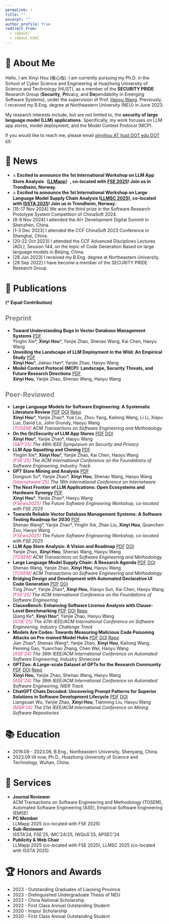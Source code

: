 ```yaml
---
permalink: /
title: ""
excerpt: ""
author_profile: true
redirect_from: 
  - /about/
  - /about.html
---
```


<span class='anchor' id='about-me'></span>
# 🍦 About Me

Hello, I am Xinyi Hou (侯心怡). I am currently pursuing my Ph.D. in the School of Cyber Science and Engineering at Huazhong University of Science and Technology (HUST), as a member of the **SECURITY PRIDE** Research Group (**Security**, **Pri**vacy, and **De**pendability in Emerging Software Systems), under the supervision of Prof. [Haoyu Wang](https://howiepku.github.io/). Previously, I received my B.Eng. degree at Northeastern University (NEU) in June 2023. 

My research interests include, but are not limited to, the **security of large language model (LLM) applications**. Specifically, my work focuses on LLM app stores, model deployment, and the Model Context Protocol (MCP).

If you would like to reach me, please email [xinyihou AT hust DOT edu DOT cn](xinyihou@hust.edu.cn).

# 🌷 News

- 🔝 **Excited to announce the 1st International Workshop on LLM App Store Analysis（[LLMapp](https://llmappworkshop.github.io/)）, co-located with [FSE 2025](https://conf.researchr.org/home/fse-2025)! Join us in Trondheim, Norway.**
- 🔝 **Excited to announce the 1st International Workshop on Large Language Model Supply Chain Analysis ([LLMSC 2025](https://llmsc.github.io/)), co-located with [ISSTA 2025](https://conf.researchr.org/home/issta-2025)! Join us in Trondheim, Norway.**
- [15-17 Nov 2024] We won the third prize in the Software Research Prototype System Competition of ChinaSoft 2024.
- [8-9 Nov 2024] I attended the AI+ Development Digital Summit in Shenzhen, China.
- [1-3 Dec 2023] I attended the CCF ChinaSoft 2023 Conference in Shanghai, China.
- [20-22 Oct 2023] I attended the CCF Advanced Disciplines Lectures (ADL), Session 144, on the topic of Code Generation Based on large language models in Beijing, China.
- [28 Jun 2023] I received my B.Eng. degree at Northeastern University. 
- [28 Sep 2022] I have become a member of the SECURITY PRIDE Research Group.

# 📜 Publications 

**(\* Equal Contribution)**

## <span style="color:grey">Preprint</span> 

* **Toward Understanding Bugs in Vector Database Management Systems** [<span class="pdf">PDF</span>](https://xinyi-hou.github.io/files/xie2025toward.pdf)
    <br>Yinglin Xie\*, **Xinyi Hou**\*, Yanjie Zhao, Shenao Wang, Kai Chen, Haoyu Wang
* **Unveiling the Landscape of LLM Deployment in the Wild: An Empirical Study** [<span class="pdf">PDF</span>](https://xinyi-hou.github.io/files/hou2025unveiling.pdf)
    <br>**Xinyi Hou**\*, Jiahao Han\*, Yanjie Zhao, Haoyu Wang 
* **Model Context Protocol (MCP): Landscape, Security Threats, and Future Research Directions** [<span class="pdf">PDF</span>](https://xinyi-hou.github.io/files/hou2025mcp.pdf)
    <br>**Xinyi Hou**, Yanjie Zhao, Shenao Wang, Haoyu Wang 

## <span style="color:grey">Peer-Reviewed</span>

* **Large Language Models for Software Engineering: A Systematic Literature Review** [<span class="pdf">PDF</span>](https://xinyi-hou.github.io/files/hou2024large.pdf) [<span class="doi">DOI</span>](https://dl.acm.org/doi/10.1145/3695988) [<span class="repo">Repo</span>](https://github.com/xinyi-hou/LLM4SE_SLR)
  <br>**Xinyi Hou**\*, Yanjie Zhao\*, Yue Liu, Zhou Yang, Kailong Wang, Li Li, Xiapu Luo, David Lo, John Grundy, Haoyu Wang
  <br>*<span style="color:#cd3278">\[TOSEM\]</span> ACM Transactions on Software Engineering and Methodology* 
* **On the (In)Security of LLM App Stores** [<span class="pdf">PDF</span>](https://xinyi-hou.github.io/files/hou2025insecurity.pdf) [<span class="doi">DOI</span>](https://www.computer.org/csdl/proceedings-article/sp/2025/223600a298/26hiTDjKxoc)
    <br>**Xinyi Hou**\*, Yanjie Zhao\*, Haoyu Wang
    <br>*<span style="color:#cd3278">\[S&P'25\]</span> The 46th IEEE Symposium on Security and Privacy* 
* **LLM App Squatting and Cloning** [<span class="pdf">PDF</span>](https://xinyi-hou.github.io/files/xie2024squatting.pdf)
    <br>Yinglin Xie\*, **Xinyi Hou**\*, Yanjie Zhao, Kai Chen, Haoyu Wang
    <br>*<span style="color:#cd3278">\[FSE'25\]</span> The ACM International Conference on the Foundations of Software Engineering, Industry Track* 
* **GPT Store Mining and Analysis** [<span class="pdf">PDF</span>](https://arxiv.org/pdf/2405.10210)
    <br>Dongxun Su\*, Yanjie Zhao\*, **Xinyi Hou**, Shenao Wang, Haoyu Wang
    <br>*<span style="color:#cd3278">\[Internetware'25\]</span> The 16th International Conference on Internetware*
* **The Next Frontier of LLM Applications: Open Ecosystems and Hardware Synergy** [<span class="pdf">PDF</span>](https://arxiv.org/pdf/2503.04596)
    <br>**Xinyi Hou**\*, Yanjie Zhao\*, Haoyu Wang
    <br>*<span style="color:#cd3278">\[FSEws2025\]</span> The Future Software Engineering Workshop, co-located with FSE 2025*
* **Towards Reliable Vector Database Management Systems: A Software Testing Roadmap for 2030** [<span class="pdf">PDF</span>](https://arxiv.org/pdf/2502.20812)
    <br>Shenao Wang\*, Yanjie Zhao\*, Yinglin Xie, Zhao Liu, **Xinyi Hou**, Quanchen Zou, Haoyu Wang
    <br>*<span style="color:#cd3278">\[FSEws2025\]</span> The Future Software Engineering Workshop, co-located with FSE 2025*
* **LLM App Store Analysis: A Vision and Roadmap**  [<span class="pdf">PDF</span>](https://xinyi-hou.github.io/files/zhao2024llm.pdf) [<span class="doi">DOI</span>](https://dl.acm.org/doi/10.1145/3708530)
    <br>Yanjie Zhao, **Xinyi Hou**, Shenao Wang, Haoyu Wang
    <br>*<span style="color:#cd3278">\[TOSEM\]</span> ACM Transactions on Software Engineering and Methodology*
* **Large Language Model Supply Chain: A Research Agenda** [<span class="pdf">PDF</span>](https://xinyi-hou.github.io/files/wang2024large.pdf) [<span class="doi">DOI</span>](https://dl.acm.org/doi/10.1145/3708531)
    <br>Shenao Wang, Yanjie Zhao, **Xinyi Hou**, Haoyu Wang
    <br>*<span style="color:#cd3278">\[TOSEM\]</span> ACM Transactions on Software Engineering and Methodology* 
* **Bridging Design and Development with Automated Declarative UI Code Generation** [<span class="pdf">PDF</span>](https://xinyi-hou.github.io/files/zhou2024bridging.pdf) [<span class="doi">DOI</span>](https://arxiv.org/abs/2409.11667)
    <br>Ting Zhou\*, Yanjie Zhao\*, **Xinyi Hou**, Xiaoyu Sun, Kai Chen, Haoyu Wang
    <br>*<span style="color:#cd3278">\[FSE'25\]</span> The ACM International Conference on the Foundations of Software Engineering*
* **ClauseBench: Enhancing Software License Analysis with Clause-Level Benchmarking**  [<span class="pdf">PDF</span>](https://xinyi-hou.github.io/files/ke2024clausebench.pdf) [<span class="doi">DOI</span>](https://conf.researchr.org/details/icse-2025/icse-2025-industry-challenge-track/3/ClauseBench-Enhancing-Software-License-Analysis-with-Clause-Level-Benchmarking) [<span class="repo">Repo</span>](https://github.com/security-pride/CLAUSEBENCH)
    <br>Qiang Ke\*, **Xinyi Hou**\*, Yanjie Zhao, Haoyu Wang
    <br>*<span style="color:#cd3278">\[ICSE'25\]</span> The 47th IEEE/ACM International Conference on Software Engineering, Industry Challenge Track*
* **Models Are Codes: Towards Measuring Malicious Code Poisoning Attacks on Pre-trained Model Hubs**  [<span class="pdf">PDF</span>](https://xinyi-hou.github.io/files/zhao2024models.pdf) [<span class="doi">DOI</span>](https://dl.acm.org/doi/10.1145/3691620.3695271) [<span class="repo">Repo</span>](https://github.com/security-pride/MalHug)
    <br>Jian Zhao\*, Shenao Wang\*, Yanjie Zhao, **Xinyi Hou**, Kailong Wang, Peiming Gao, Yuanchao Zhang, Chen Wei, Haoyu Wang
    <br>*<span style="color:#cd3278">\[ASE'24\]</span> The 39th IEEE/ACM International Conference on Automated Software Engineering, Industry Showcase*
* **GPTZoo: A Large-scale Dataset of GPTs for the Research Community** [<span class="pdf">PDF</span>](https://xinyi-hou.github.io/files/hou2024gptzoo.pdf) [<span class="doi">DOI</span>](https://dl.acm.org/doi/10.1145/3691620.3695309) [<span class="repo">Repo</span>](https://github.com/security-pride/GPTZoo)
    <br>**Xinyi Hou**, Yanjie Zhao, Shenao Wang, Haoyu Wang
    <br>*<span style="color:#cd3278">\[ASE'24\]</span> The 39th IEEE/ACM International Conference on Automated Software Engineering, NIER Track* 
* **ChatGPT Chats Decoded: Uncovering Prompt Patterns for Superior Solutions in Software Development Lifecycle** [<span class="pdf">PDF</span>](https://xinyi-hou.github.io/files/wu2024chatgpt.pdf) [<span class="doi">DOI</span>](https://ieeexplore.ieee.org/abstract/document/10555800)
    <br>Liangxuan Wu, Yanjie Zhao, **Xinyi Hou**, Tianming Liu, Haoyu Wang
    <br>*<span style="color:#cd3278">\[MSR'24\]</span> The 21st IEEE/ACM International Conference on Mining Software Repositories* 


  
# 📚 Education

* 2019.09 - 2023.06, B.Eng., Northeastern University, Shenyang, China.
* 2023.09 till now, Ph.D., Huazhong University of Science and Technology, Wuhan, China.

# 💼 Services
* **Journal Reviewer**
    <br>ACM Transactions on Software Engineering and Methodology (TOSEM), Automated Software Engineering (ASE), Empirical Software Engineering (EMSE)
* **PC Member**
    <br>LLMapp 2025 (co-located with FSE 2025)
* **Sub-Reviewer**
    <br>ISSTA’24, FSE’25, IMC’24/25, IWQoS’25, APSEC’24
* **Publicity & Web Chair**
    <br>LLMapp 2025 (co-located with FSE 2025), LLMSC 2025 (co-located with ISSTA 2025)
  
# 🏆 Honors and Awards
* 2023 - Outstanding Graduates of Liaoning Province
* 2023 - Distinguished Undergraduate Thesis of NEU
* 2022 - China National Scholarship
* 2022 - First Class Annual Outstanding Student
* 2020 - Inspur Scholarship  
* 2020 - First Class Annual Outstanding Student

<br>
<br>
<br>
